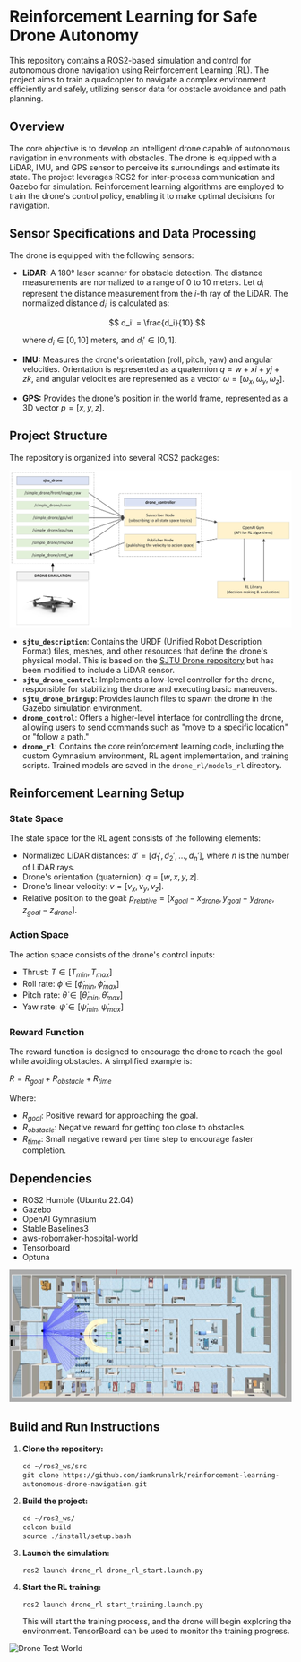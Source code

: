 # Reinforcement Learning for Safe Drone Autonomy

This repository contains a ROS2-based simulation and control for autonomous drone navigation using Reinforcement Learning (RL). The project aims to train a quadcopter to navigate a complex environment efficiently and safely, utilizing sensor data for obstacle avoidance and path planning.


## Overview

The core objective is to develop an intelligent drone capable of autonomous navigation in environments with obstacles. The drone is equipped with a LiDAR, IMU, and GPS sensor to perceive its surroundings and estimate its state. The project leverages ROS2 for inter-process communication and Gazebo for simulation. Reinforcement learning algorithms are employed to train the drone's control policy, enabling it to make optimal decisions for navigation.


## Sensor Specifications and Data Processing

The drone is equipped with the following sensors:

*   **LiDAR:** A 180° laser scanner for obstacle detection. The distance measurements are normalized to a range of 0 to 10 meters. Let $d_i$ represent the distance measurement from the $i$-th ray of the LiDAR. The normalized distance $d_i'$ is calculated as:

    $$
    d_i' = \frac{d_i}{10}
    $$

    where $d_i \in [0, 10]$ meters, and $d_i' \in [0, 1]$.
*   **IMU:** Measures the drone's orientation (roll, pitch, yaw) and angular velocities. Orientation is represented as a quaternion $q = w + xi + yj + zk$, and angular velocities are represented as a vector $\omega = [\omega_x, \omega_y, \omega_z]$.
*   **GPS:** Provides the drone's position in the world frame, represented as a 3D vector $p = [x, y, z]$.

## Project Structure

The repository is organized into several ROS2 packages:

![Project Flowchart](images/project_flowchart.jpeg)

*   **`sjtu_description`**: Contains the URDF (Unified Robot Description Format) files, meshes, and other resources that define the drone's physical model. This is based on the [SJTU Drone repository](https://github.com/NovoG93/sjtu_drone) but has been modified to include a LiDAR sensor.
*   **`sjtu_drone_control`**: Implements a low-level controller for the drone, responsible for stabilizing the drone and executing basic maneuvers.
*   **`sjtu_drone_bringup`**: Provides launch files to spawn the drone in the Gazebo simulation environment.
*   **`drone_control`**: Offers a higher-level interface for controlling the drone, allowing users to send commands such as "move to a specific location" or "follow a path."
*   **`drone_rl`**: Contains the core reinforcement learning code, including the custom Gymnasium environment, RL agent implementation, and training scripts.  Trained models are saved in the `drone_rl/models_rl` directory.

## Reinforcement Learning Setup

### State Space

The state space for the RL agent consists of the following elements:

*   Normalized LiDAR distances: $d' = [d_1', d_2', ..., d_n']$, where $n$ is the number of LiDAR rays.
*   Drone's orientation (quaternion): $q = [w, x, y, z]$.
*   Drone's linear velocity: $v = [v_x, v_y, v_z]$.
*   Relative position to the goal: $p_{relative} = [x_{goal} - x_{drone}, y_{goal} - y_{drone}, z_{goal} - z_{drone}]$.

### Action Space

The action space consists of the drone's control inputs:

*   Thrust: $T \in [T_{min}, T_{max}]$
*   Roll rate: $\dot{\phi} \in [\dot{\phi}_{min}, \dot{\phi}_{max}]$
*   Pitch rate: $\dot{\theta} \in [\dot{\theta}_{min}, \dot{\theta}_{max}]$
*   Yaw rate: $\dot{\psi} \in [\dot{\psi}_{min}, \dot{\psi}_{max}]$

### Reward Function

The reward function is designed to encourage the drone to reach the goal while avoiding obstacles. A simplified example is:

$R = R_{goal} + R_{obstacle} + R_{time}$

Where:
*   $R_{goal}$: Positive reward for approaching the goal.
*   $R_{obstacle}$: Negative reward for getting too close to obstacles.
*   $R_{time}$: Small negative reward per time step to encourage faster completion.

## Dependencies

*   ROS2 Humble (Ubuntu 22.04)
*   Gazebo
*   OpenAI Gymnasium
*   Stable Baselines3
*   aws-robomaker-hospital-world
*   Tensorboard
*   Optuna

![Drone Test World](images/drone_test_world.png)

## Build and Run Instructions

1.  **Clone the repository:**

    ```
    cd ~/ros2_ws/src
    git clone https://github.com/iamkrunalrk/reinforcement-learning-autonomous-drone-navigation.git
    ```

2.  **Build the project:**

    ```
    cd ~/ros2_ws/
    colcon build
    source ./install/setup.bash
    ```

3.  **Launch the simulation:**

    ```
    ros2 launch drone_rl drone_rl_start.launch.py
    ```

4.  **Start the RL training:**

    ```
    ros2 launch drone_rl start_training.launch.py
    ```

    This will start the training process, and the drone will begin exploring the environment. TensorBoard can be used to monitor the training progress.

![Drone Test World](images/drone_training.gif)
